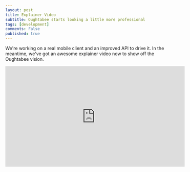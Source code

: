 ```yaml
---
layout: post
title: Explainer Video
subtitle: Oughtabee starts looking a little more professional
tags: [development]
comments: False
published: true
---
```


We're working on a real mobile client and an improved API to drive it.  In the meantime, 
we've got an awesome explainer video now to show off the Oughtabee vision.


<iframe width="560" height="315" src="https://www.youtube.com/embed/ADo8250mm4Y" frameborder="0" allow="accelerometer; autoplay; encrypted-media; gyroscope; picture-in-picture" allowfullscreen></iframe>

